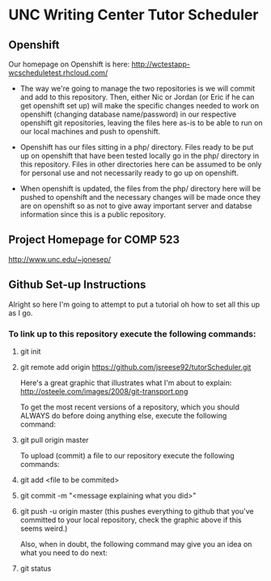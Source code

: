 UNC Writing Center Tutor Scheduler
==================================

Openshift
---------

Our homepage on Openshift is here: http://wctestapp-wcscheduletest.rhcloud.com/

* The way we're going to manage the two repositories is we will commit and
add to this repository. Then, either Nic or Jordan (or Eric if he can get
openshift set up) will make the specific changes needed to work on 
openshift (changing database name/password) in our respective openshift git
repositories, leaving the files here as-is to be able to run on our local
machines and push to openshift.  

* Openshift has our files sitting in a php/ directory. Files ready to be put
up on openshift that have been tested locally go in the php/ directory in 
this repository. Files in other directories here can be assumed to be only
for personal use and not necessarily ready to go up on openshift. 

* When openshift is updated, the files from the php/ directory here will be 
pushed to openshift and the necessary changes will be made once they are on
openshift so as not to give away important server and databse information
since this is a public repository.

Project Homepage for COMP 523
-----------------------------
http://www.unc.edu/~jonesep/

Github Set-up Instructions
--------------------------

Alright so here I'm going to attempt to put a tutorial oh how to set all this
  up as I go.

### To link up to this repository execute the following commands:
1. git init 
2. git remote add origin https://github.com/jsreese92/tutorScheduler.git

    Here's a great graphic that illustrates what I'm about to explain:
    http://osteele.com/images/2008/git-transport.png

    To get the most recent versions of a repository, which you should ALWAYS do 
    before doing anything else, execute the following command:

3. git pull origin master

    To upload (commit) a file to our repository execute the following commands:

4. git add \<file to be commited\>

5. git commit -m "\<message explaining what you did\>"

6. git push -u origin master (this pushes everything to github that you've 
    committed to your local repository, check the graphic above if this seems 
    weird.)

    Also, when in doubt, the following command may give you an idea on what you
    need to do next:
  
7. git status
